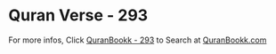 # Quran Verse - 293 

For more infos, Click [QuranBookk - 293](https://www.quranbookk.com/quran/search?q=293) to Search at [QuranBookk.com](http://quranbookk.com/)